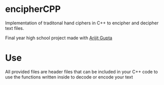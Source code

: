 # encipherCPP

Implementation of traditonal hand ciphers in C++ to encipher and decipher text files.

Final year high school project made with [Arijit Gupta](https://github.com/arijitgupta42)

# Use

All provided files are header files that can be included in your C++ code to use the functions written inside to decode or encode your text

